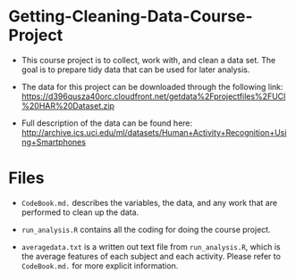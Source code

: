 # Getting-Cleaning-Data-Course-Project
- This course project is to collect, work with, and clean a data set. The goal is to prepare tidy data that can be used for later analysis. 

- The data for this project can be downloaded through the following link:   https://d396qusza40orc.cloudfront.net/getdata%2Fprojectfiles%2FUCI%20HAR%20Dataset.zip

- Full description of the data can be found here: http://archive.ics.uci.edu/ml/datasets/Human+Activity+Recognition+Using+Smartphones

# Files
- `CodeBook.md.` describes the variables, the data, and any work that are performed to clean up the data.

- `run_analysis.R` contains all the coding for doing the course project.

- `averagedata.txt` is a written out text file from `run_analysis.R`, which is the average features of each subject and each activity. Please refer to `CodeBook.md.` for more explicit information.

